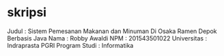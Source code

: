 # skripsi

Judul		: Sistem Pemesanan Makanan dan Minuman Di Osaka Ramen Depok Berbasis Java
Nama		: Robby Awaldi
NPM		: 201543501022
Universitas	: Indraprasta PGRI
Program Studi	: Informatika